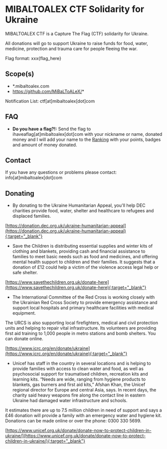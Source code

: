 # MIBALTOALEX CTF Solidarity for Ukraine

MIBALTOALEX CTF is a Capture The Flag (CTF) solidarity for Ukraine.

All donations will go to support Ukraine to raise funds for food, water, medicine, protection and trauma care for people fleeing the war.

Flag format: xxx{flag_here}

## Scope(s)

- *.mibaltoalex.com
- https://github.com/MiBaLToALeX/*


Notification List: ctf[at]mibaltoalex[dot]com

## FAQ

- **Do you have a flag?!:** 
Send the flag to ihaveaflag[at]mibaltoalex[dot]com with your nickname or name, donated money and I will add your name to the [Ranking](RANKING.md) with your points, badges and amount of money donated.

## Contact

If you have any questions or problems please contact: info[at]mibaltoalex[dot]com

## Donating

- By donating to the Ukraine Humanitarian Appeal, you'll help DEC charities provide food, water, shelter and healthcare to refugees and displaced families.

[https://donation.dec.org.uk/ukraine-humanitarian-appeal](https://donation.dec.org.uk/ukraine-humanitarian-appeal){:target="_blank"}

- Save the Children is distributing essential supplies and winter kits of clothing and blankets, providing cash and financial assistance to families to meet basic needs such as food and medicines, and offering mental health support to children and their families. It suggests that a donation of £12 could help a victim of the violence access legal help or safe shelter. 

[https://www.savethechildren.org.uk/donate-here](https://www.savethechildren.org.uk/donate-here){:target="_blank"}

- The International Committee of the Red Cross is working closely with the Ukrainian Red Cross Society to provide emergency assistance and support local hospitals and primary healthcare facilities with medical equipment.

The URCS is also supporting local firefighters, medical and civil protection units and helping to repair vital infrastructure. Its volunteers are providing first aid training to 1,000 people in metro stations and bomb shelters. You can donate online.

[https://www.icrc.org/en/donate/ukraine](https://www.icrc.org/en/donate/ukraine){:target="_blank"}

- Unicef has staff in the country in several locations and is helping to provide families with access to clean water and food, as well as psychosocial support for traumatised children, recreation kits and learning kits. “Needs are wide, ranging from hygiene products to blankets, gas burners and first aid kits,” Afshan Khan, the Unicef regional director for Europe and central Asia, says. In recent days, the charity said heavy weapons fire along the contact line in eastern Ukraine had damaged water infrastructure and schools.

It estimates there are up to 7.5 million children in need of support and says a £46 donation will provide a family with an emergency water and hygiene kit. Donations can be made online or over the phone: 0300 330 5699.

[https://www.unicef.org.uk/donate/donate-now-to-protect-children-in-ukraine/](https://www.unicef.org.uk/donate/donate-now-to-protect-children-in-ukraine/){:target="_blank"}
